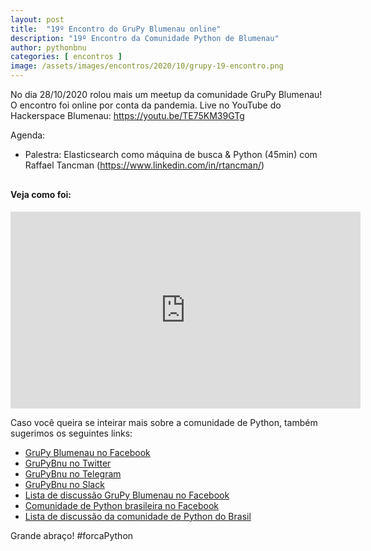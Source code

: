 ```yaml
---
layout: post
title:  "19º Encontro do GruPy Blumenau online"
description: "19º Encontro da Comunidade Python de Blumenau"
author: pythonbnu
categories: [ encontros ]
image: /assets/images/encontros/2020/10/grupy-19-encontro.png
---
```


No dia 28/10/2020 rolou mais um meetup da comunidade GruPy Blumenau! O encontro foi online por conta da pandemia. Live no YouTube do Hackerspace Blumenau: https://youtu.be/TE75KM39GTg


Agenda:

- Palestra: Elasticsearch como máquina de busca & Python (45min) com Raffael Tancman (https://www.linkedin.com/in/rtancman/​)

<h4 style="margin-top: 30px;">Veja como foi:</h4>

<iframe width="560" height="315" src="https://www.youtube.com/embed/TE75KM39GTg" frameborder="0" allow="accelerometer; autoplay; encrypted-media; gyroscope; picture-in-picture" allowfullscreen></iframe>

Caso você queira se inteirar mais sobre a comunidade de Python, também sugerimos os seguintes links:

<ul>
    <li><a href="https://www.facebook.com/pythonbnu/">GruPy Blumenau no Facebook</a></li>
    <li><a href="https://twitter.com/pythonbnu">GruPyBnu no Twitter</a></li>
    <li><a href="https://telegram.me/GruPyBnu">GruPyBnu no Telegram</a></li>
    <li><a href="https://hackerspaceblumenau.slack.com/messages/C6U70HXK4">GruPyBnu no Slack</a></li>
    <li><a href="https://www.facebook.com/groups/185266825299444/">Lista de discussão GruPy Blumenau no Facebook</a></li>
    <li><a href="https://www.facebook.com/groups/python.brasil/">Comunidade de Python brasileira no Facebook</a></li>
    <li><a href="https://groups.google.com/forum/#!forum/python-brasil">Lista de discussão da comunidade de Python do Brasil</a></li>
</ul>

Grande abraço!
#forcaPython

